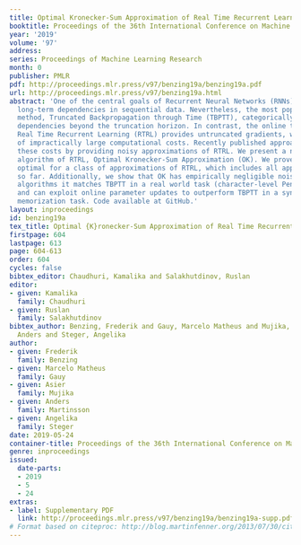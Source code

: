 ```yaml
---
title: Optimal Kronecker-Sum Approximation of Real Time Recurrent Learning
booktitle: Proceedings of the 36th International Conference on Machine Learning
year: '2019'
volume: '97'
address: 
series: Proceedings of Machine Learning Research
month: 0
publisher: PMLR
pdf: http://proceedings.mlr.press/v97/benzing19a/benzing19a.pdf
url: http://proceedings.mlr.press/v97/benzing19a.html
abstract: 'One of the central goals of Recurrent Neural Networks (RNNs) is to learn
  long-term dependencies in sequential data. Nevertheless, the most popular training
  method, Truncated Backpropagation through Time (TBPTT), categorically forbids learning
  dependencies beyond the truncation horizon. In contrast, the online training algorithm
  Real Time Recurrent Learning (RTRL) provides untruncated gradients, with the disadvantage
  of impractically large computational costs. Recently published approaches reduce
  these costs by providing noisy approximations of RTRL. We present a new approximation
  algorithm of RTRL, Optimal Kronecker-Sum Approximation (OK). We prove that OK is
  optimal for a class of approximations of RTRL, which includes all approaches published
  so far. Additionally, we show that OK has empirically negligible noise: Unlike previous
  algorithms it matches TBPTT in a real world task (character-level Penn TreeBank)
  and can exploit online parameter updates to outperform TBPTT in a synthetic string
  memorization task. Code available at GitHub.'
layout: inproceedings
id: benzing19a
tex_title: Optimal {K}ronecker-Sum Approximation of Real Time Recurrent Learning
firstpage: 604
lastpage: 613
page: 604-613
order: 604
cycles: false
bibtex_editor: Chaudhuri, Kamalika and Salakhutdinov, Ruslan
editor:
- given: Kamalika
  family: Chaudhuri
- given: Ruslan
  family: Salakhutdinov
bibtex_author: Benzing, Frederik and Gauy, Marcelo Matheus and Mujika, Asier and Martinsson,
  Anders and Steger, Angelika
author:
- given: Frederik
  family: Benzing
- given: Marcelo Matheus
  family: Gauy
- given: Asier
  family: Mujika
- given: Anders
  family: Martinsson
- given: Angelika
  family: Steger
date: 2019-05-24
container-title: Proceedings of the 36th International Conference on Machine Learning
genre: inproceedings
issued:
  date-parts:
  - 2019
  - 5
  - 24
extras:
- label: Supplementary PDF
  link: http://proceedings.mlr.press/v97/benzing19a/benzing19a-supp.pdf
# Format based on citeproc: http://blog.martinfenner.org/2013/07/30/citeproc-yaml-for-bibliographies/
---
```

